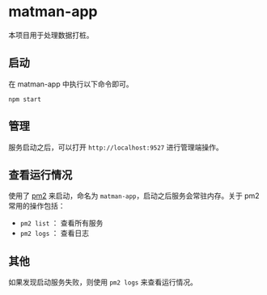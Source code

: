 # matman-app


本项目用于处理数据打桩。


## 启动

在 matman-app 中执行以下命令即可。

```
npm start
```


## 管理

服务启动之后，可以打开 `http://localhost:9527` 进行管理端操作。


## 查看运行情况

使用了 [pm2](https://www.npmjs.com/package/pm2) 来启动，命名为 `matman-app`，启动之后服务会常驻内存。关于 pm2 常用的操作包括：

- `pm2 list` ： 查看所有服务
- `pm2 logs` ： 查看日志


## 其他

如果发现启动服务失败，则使用 `pm2 logs` 来查看运行情况。
